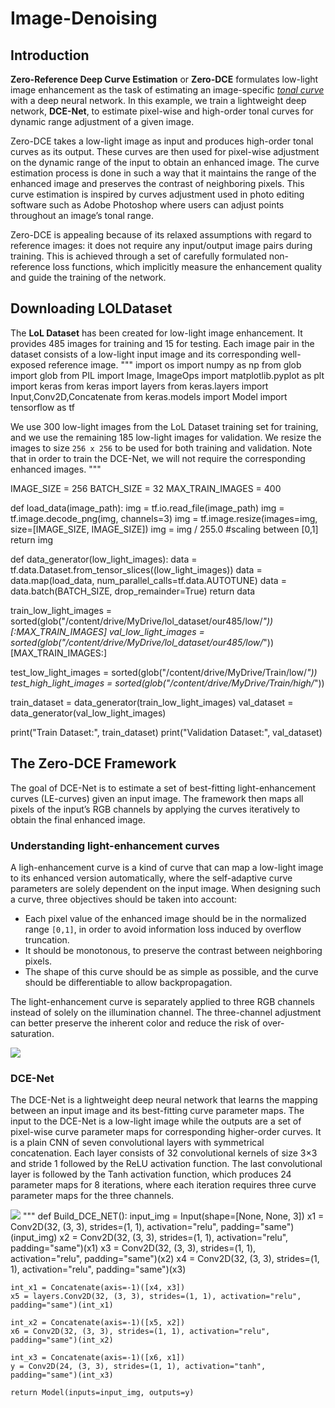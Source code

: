 # Image-Denoising
## Introduction

**Zero-Reference Deep Curve Estimation** or **Zero-DCE** formulates low-light image
enhancement as the task of estimating an image-specific
[*tonal curve*](https://en.wikipedia.org/wiki/Curve_(tonality)) with a deep neural network.
In this example, we train a lightweight deep network, **DCE-Net**, to estimate
pixel-wise and high-order tonal curves for dynamic range adjustment of a given image.

Zero-DCE takes a low-light image as input and produces high-order tonal curves as its output.
These curves are then used for pixel-wise adjustment on the dynamic range of the input to
obtain an enhanced image. The curve estimation process is done in such a way that it maintains
the range of the enhanced image and preserves the contrast of neighboring pixels. This
curve estimation is inspired by curves adjustment used in photo editing software such as
Adobe Photoshop where users can adjust points throughout an image’s tonal range.

Zero-DCE is appealing because of its relaxed assumptions with regard to reference images:
it does not require any input/output image pairs during training.
This is achieved through a set of carefully formulated non-reference loss functions,
which implicitly measure the enhancement quality and guide the training of the network.

## Downloading LOLDataset

The **LoL Dataset** has been created for low-light image enhancement. It provides 485
images for training and 15 for testing. Each image pair in the dataset consists of a
low-light input image and its corresponding well-exposed reference image.
"""
import os
import numpy as np
from glob import glob
from PIL import Image, ImageOps
import matplotlib.pyplot as plt
import keras
from keras import layers
from keras.layers import Input,Conv2D,Concatenate
from keras.models import Model
import tensorflow as tf

We use 300 low-light images from the LoL Dataset training set for training, and we use
the remaining 185 low-light images for validation. We resize the images to size `256 x
256` to be used for both training and validation. Note that in order to train the DCE-Net,
we will not require the corresponding enhanced images.
"""

IMAGE_SIZE = 256
BATCH_SIZE = 32
MAX_TRAIN_IMAGES = 400

def load_data(image_path):
    img = tf.io.read_file(image_path)
    img = tf.image.decode_png(img, channels=3)
    img = tf.image.resize(images=img, size=[IMAGE_SIZE, IMAGE_SIZE])
    img = img / 255.0  #scaling between [0,1]
    return img

def data_generator(low_light_images):
    data = tf.data.Dataset.from_tensor_slices((low_light_images))
    data = data.map(load_data, num_parallel_calls=tf.data.AUTOTUNE)
    data = data.batch(BATCH_SIZE, drop_remainder=True)
    return data

train_low_light_images = sorted(glob("/content/drive/MyDrive/lol_dataset/our485/low/*"))[:MAX_TRAIN_IMAGES]
val_low_light_images = sorted(glob("/content/drive/MyDrive/lol_dataset/our485/low/*"))[MAX_TRAIN_IMAGES:]

test_low_light_images = sorted(glob("/content/drive/MyDrive/Train/low/*"))
test_high_light_images = sorted(glob("/content/drive/MyDrive/Train/high/*"))


train_dataset = data_generator(train_low_light_images)
val_dataset = data_generator(val_low_light_images)

print("Train Dataset:", train_dataset)
print("Validation Dataset:", val_dataset)    

## The Zero-DCE Framework

The goal of DCE-Net is to estimate a set of best-fitting light-enhancement curves
(LE-curves) given an input image. The framework then maps all pixels of the input’s RGB
channels by applying the curves iteratively to obtain the final enhanced image.

### Understanding light-enhancement curves

A ligh-enhancement curve is a kind of curve that can map a low-light image
to its enhanced version automatically,
where the self-adaptive curve parameters are solely dependent on the input image.
When designing such a curve, three objectives should be taken into account:

- Each pixel value of the enhanced image should be in the normalized range `[0,1]`, in order to
avoid information loss induced by overflow truncation.
- It should be monotonous, to preserve the contrast between neighboring pixels.
- The shape of this curve should be as simple as possible,
and the curve should be differentiable to allow backpropagation.

The light-enhancement curve is separately applied to three RGB channels instead of solely on the
illumination channel. The three-channel adjustment can better preserve the inherent color and reduce
the risk of over-saturation.

![](https://li-chongyi.github.io/Zero-DCE_files/framework.png)

### DCE-Net

The DCE-Net is a lightweight deep neural network that learns the mapping between an input
image and its best-fitting curve parameter maps. The input to the DCE-Net is a low-light
image while the outputs are a set of pixel-wise curve parameter maps for corresponding
higher-order curves. It is a plain CNN of seven convolutional layers with symmetrical
concatenation. Each layer consists of 32 convolutional kernels of size 3×3 and stride 1
followed by the ReLU activation function. The last convolutional layer is followed by the
Tanh activation function, which produces 24 parameter maps for 8 iterations, where each
iteration requires three curve parameter maps for the three channels.

![](https://i.imgur.com/HtIg34W.png)
"""
def Build_DCE_NET():
    input_img = Input(shape=[None, None, 3])
    x1 = Conv2D(32, (3, 3), strides=(1, 1), activation="relu", padding="same")(input_img)
    x2 = Conv2D(32, (3, 3), strides=(1, 1), activation="relu", padding="same")(x1)
    x3 = Conv2D(32, (3, 3), strides=(1, 1), activation="relu", padding="same")(x2)
    x4 = Conv2D(32, (3, 3), strides=(1, 1), activation="relu", padding="same")(x3)

    int_x1 = Concatenate(axis=-1)([x4, x3])
    x5 = layers.Conv2D(32, (3, 3), strides=(1, 1), activation="relu", padding="same")(int_x1)

    int_x2 = Concatenate(axis=-1)([x5, x2])
    x6 = Conv2D(32, (3, 3), strides=(1, 1), activation="relu", padding="same")(int_x2)

    int_x3 = Concatenate(axis=-1)([x6, x1])
    y = Conv2D(24, (3, 3), strides=(1, 1), activation="tanh", padding="same")(int_x3)

    return Model(inputs=input_img, outputs=y)


